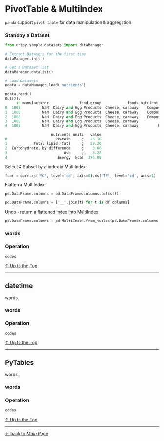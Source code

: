 # PivotTable & MultiIndex


```panda``` support ```pivot table``` for data manipulation & aggregation.

### Standby a Dataset
```python
from unipy.sample.datasets import dataManager

# Extract Datasets for the first time
dataManager.init()

# Get a Dataset list
dataManager.datalist()

# Load Datasets
ndata = dataManager.load('nutrients')

ndata.head()
Out[2]: 
     id manufacturer              food_group            foods nutrient_group  \
0  1008          NaN  Dairy and Egg Products  Cheese, caraway    Composition   
1  1008          NaN  Dairy and Egg Products  Cheese, caraway    Composition   
2  1008          NaN  Dairy and Egg Products  Cheese, caraway    Composition   
3  1008          NaN  Dairy and Egg Products  Cheese, caraway          Other   
4  1008          NaN  Dairy and Egg Products  Cheese, caraway         Energy   

                     nutrients units   value  
0                      Protein     g   25.18  
1            Total lipid (fat)     g   29.20  
2  Carbohydrate, by difference     g    3.06  
3                          Ash     g    3.28  
4                       Energy  kcal  376.00  
```
Select & Subset by a index in MultiIndex: 
```python
fcor = corr.xs('EC', level='cd', axis=0).xs('TF', level='cd', axis=1)
```

Flatten a MultiIndex:
```python
pd.DataFrame.columns = pd.DataFrame.columns.tolist()

pd.DataFrame.columns = ['__'.join(t) for t in df.columns]
```

Undo - return a flattened index into MultiIndex

```python
pd.DataFrame.columns = pd.MultiIndex.from_tuples(pd.DataFrames.columns, names={iterables})
```
### words

### Operation
 
```python
codes
```



[↑ Up to the Top](#python-data-manipulation)

---
## datetime
words

### words

### Operation
 
```python
codes
```



[↑ Up to the Top](#python-data-manipulation)

---
## PyTables
words

### words

### Operation
 
```python
codes
```



[↑ Up to the Top](#python-data-manipulation)





---
[← back to *Main Page*](https://github.com/dawkiny/Python3/blob/master/PythonProgramming.md)
